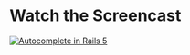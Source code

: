 # Watch the Screencast
[![Autocomplete in Rails 5](https://images.rubyplus.com/rubyplus-screencast.png)](https://rubyplus.com/episodes/51-Autocomplete-in-Rails-5)

